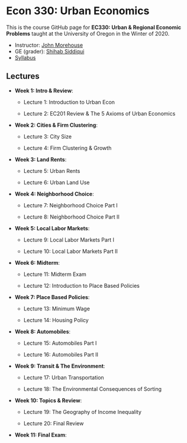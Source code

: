 # Econ 330: Urban Economics

This is the course GitHub page for __EC330: Urban & Regional Economic Problems__ taught at the University of Oregon in the Winter of 2020. 

- Instructor: [John Morehouse](https://www.johnmmorehouse.com/)
- GE (grader): [Shihab Siddiqui](https://economics.uoregon.edu/profile/smshihab/)
- [Syllabus](https://rawcdn.githack.com/johnmorehouse/EC330_UrbanEcon/044c04bcbac3663498707241157cc855d7707b24/Syllabus/syllabus.pdf)


## Lectures

- __Week 1: Intro & Review__:

  - Lecture 1: Introduction to Urban Econ
  
  - Lecture 2: EC201 Review & The 5 Axioms of Urban Economics
  
- __Week 2: Cities & Firm Clustering__:

  - Lecture 3: City Size
  
  - Lecture 4: Firm Clustering & Growth
  
- __Week 3: Land Rents__:

  - Lecture 5: Urban Rents
  
  - Lecture 6: Urban Land Use
  

- __Week 4: Neighborhood Choice__:

  - Lecture 7: Neighborhood Choice Part I
  
  - Lecture 8: Neighborhood Choice Part II



- __Week 5: Local Labor Markets__:

  - Lecture 9: Local Labor Markets Part I
  
  - Lecture 10: Local Labor Markets Part II
  

- __Week 6: Midterm__:

  - Lecture 11: Midterm Exam
  
  - Lecture 12: Introduction to Place Based Policies
  

- __Week 7: Place Based Policies__:

  - Lecture 13: Minimum Wage
  
  - Lecture 14: Housing Policy
  
- __Week 8: Automobiles__:

  - Lecture 15: Automobiles Part I
  
  - Lecture 16: Automobiles Part II
  
- __Week 9: Transit & The Environment__:
 
  - Lecture 17: Urban Transportation
  
  - Lecture 18: The Environmental Consequences of Sorting
  
- __Week 10: Topics & Review__:

  - Lecture 19: The Geography of Income Inequality
  
  - Lecture 20: Final Review
  

  
- __Week 11: Final Exam__:

  

  
